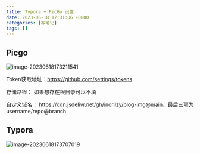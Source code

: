 ```yaml
---
title: Typora + PicGo 设置
date: 2023-06-18 17:31:06 +0800
categories: [写笔记]
tags: []
---
```


## Picgo

![image-20230618173211541](https://cdn.jsdelivr.net/gh/inorilzy/blog-img@main/image-20230618173211541.png)

Token获取地址：https://github.com/settings/tokens

存储路径： 如果想存在根目录可以不填

自定义域名： https://cdn.jsdelivr.net/gh/inorilzy/blog-img@main，最后三项为 username/repo@branch



## Typora

![image-20230618173707019](https://cdn.jsdelivr.net/gh/inorilzy/blog-img@main/image-20230618173707019.png)
